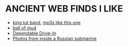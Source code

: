 # ANCIENT WEB FINDS I LIKE

* [king tut band](http://kingtutband.weebly.com/), [mp3s like this one](http://kingtutband.weebly.com/uploads/3/0/1/5/3015868/04_the_whole_game_is_based_on_faith.mp3)
* [ball of mud](http://www.laputan.org/mud/)
* [Dependable Drive-In](https://www.dependabledrivein.com/Rules/rules.html)
* [Photos from inside a Russian submarine](https://ru-submarine.livejournal.com/17486.html)
